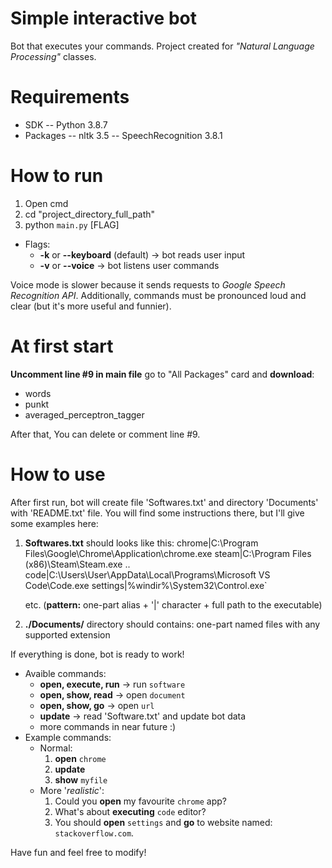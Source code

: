 # Simple interactive bot
Bot that executes your commands.
Project created for *"Natural Language Processing"* classes.


# Requirements

- SDK
-- Python 3.8.7
- Packages
-- nltk 3.5
-- SpeechRecognition 3.8.1

# How to run
1) Open cmd
2) cd "project_directory_full_path"
3) python `main.py` [FLAG]

- Flags:
  - **-k** or **-\-keyboard** (default) -> bot reads user input
  - **-v** or **-\-voice** -> bot listens user commands

Voice mode is slower because it sends requests to *Google Speech Recognition API*.
Additionally, commands must be pronounced loud and clear (but it's more useful and funnier).

# At first start

**Uncomment line #9 in main file** go to "All Packages" card and **download**:
- words
- punkt
- averaged_perceptron_tagger

After that, You can delete or comment line #9.

# How to use

After first run, bot will create file 'Softwares.txt' and directory 'Documents' with 'README.txt' file.
You will find some instructions there, but I'll give some examples here:

1) **Softwares.txt** should looks like this:
chrome|C:\Program Files\Google\Chrome\Application\chrome.exe
steam|C:\Program Files (x86)\Steam\Steam.exe
..
code|C:\Users\User\AppData\Local\Programs\Microsoft VS Code\Code.exe
settings|%windir%\System32\Control.exe`

	etc. (**pattern:** one-part alias + '|' character +  full path to the executable)

2) **./Documents/** directory should contains:
one-part named files with any supported extension

If everything is done, bot is ready to work!

- Avaible commands:
  - **open, execute, run** -> run `software`
  - **open, show, read** -> open `document`
  - **open, show, go** -> open `url`
  - **update** -> read 'Software.txt' and update bot data
  -  more commands in near future :)
- Example commands:
  - Normal:
	 1) **open** `chrome`
	 2) **update**
	 3) **show** `myfile`
  - More '*realistic*':
	1) Could you **open** my favourite  `chrome` app?
	2) What's about **executing** `code` editor?
	3) You should **open** `settings` and **go** to website named: `stackoverflow.com`.

Have fun and feel free to modify!
